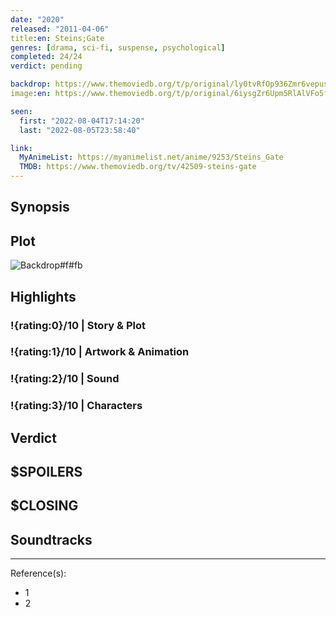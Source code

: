 ```yaml
---
date: "2020"
released: "2011-04-06"
title:en: Steins;Gate
genres: [drama, sci-fi, suspense, psychological]
completed: 24/24
verdict: pending

backdrop: https://www.themoviedb.org/t/p/original/ly0tvRfOp936Zmr6vepusFeo7lp.jpg
image:en: https://www.themoviedb.org/t/p/original/6iysgZr6Upm5RlAlVFo5f4D9euu.jpg

seen:
  first: "2022-08-04T17:14:20"
  last: "2022-08-05T23:58:40"

link:
  MyAnimeList: https://myanimelist.net/anime/9253/Steins_Gate
  TMDB: https://www.themoviedb.org/tv/42509-steins-gate
---
```



## Synopsis

## Plot

![Backdrop#f#fb](https://www.themoviedb.org/t/p/original/36Ech63X2KU8JUXIBAo167kIC2k.jpg "Source: TMDB")

## Highlights

### !{rating:0}/10 | Story & Plot

### !{rating:1}/10 | Artwork & Animation

### !{rating:2}/10 | Sound

### !{rating:3}/10 | Characters

## Verdict

## $SPOILERS

## $CLOSING

## Soundtracks

***
Reference(s):

- 1
- 2
